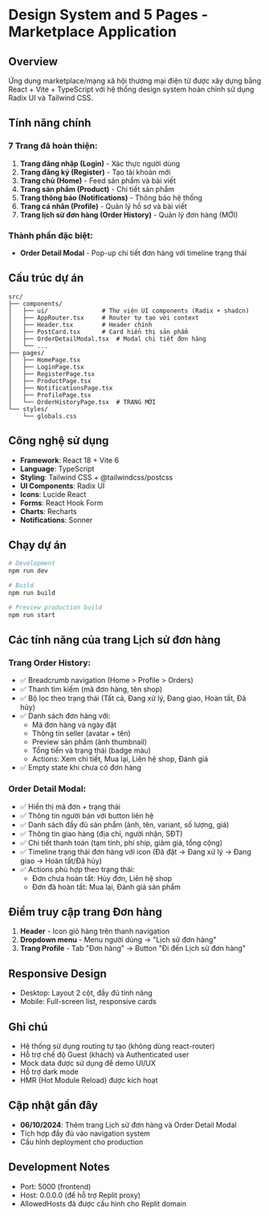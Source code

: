 # Design System and 5 Pages - Marketplace Application

## Overview
Ứng dụng marketplace/mạng xã hội thương mại điện tử được xây dựng bằng React + Vite + TypeScript với hệ thống design system hoàn chỉnh sử dụng Radix UI và Tailwind CSS.

## Tính năng chính

### 7 Trang đã hoàn thiện:
1. **Trang đăng nhập (Login)** - Xác thực người dùng
2. **Trang đăng ký (Register)** - Tạo tài khoản mới
3. **Trang chủ (Home)** - Feed sản phẩm và bài viết
4. **Trang sản phẩm (Product)** - Chi tiết sản phẩm
5. **Trang thông báo (Notifications)** - Thông báo hệ thống
6. **Trang cá nhân (Profile)** - Quản lý hồ sơ và bài viết
7. **Trang lịch sử đơn hàng (Order History)** - Quản lý đơn hàng (MỚI)

### Thành phần đặc biệt:
- **Order Detail Modal** - Pop-up chi tiết đơn hàng với timeline trạng thái

## Cấu trúc dự án

```
src/
├── components/
│   ├── ui/               # Thư viện UI components (Radix + shadcn)
│   ├── AppRouter.tsx     # Router tự tạo với context
│   ├── Header.tsx        # Header chính
│   ├── PostCard.tsx      # Card hiển thị sản phẩm
│   ├── OrderDetailModal.tsx  # Modal chi tiết đơn hàng
│   └── ...
├── pages/
│   ├── HomePage.tsx
│   ├── LoginPage.tsx
│   ├── RegisterPage.tsx
│   ├── ProductPage.tsx
│   ├── NotificationsPage.tsx
│   ├── ProfilePage.tsx
│   └── OrderHistoryPage.tsx  # TRANG MỚI
└── styles/
    └── globals.css
```

## Công nghệ sử dụng

- **Framework**: React 18 + Vite 6
- **Language**: TypeScript
- **Styling**: Tailwind CSS + @tailwindcss/postcss
- **UI Components**: Radix UI
- **Icons**: Lucide React
- **Forms**: React Hook Form
- **Charts**: Recharts
- **Notifications**: Sonner

## Chạy dự án

```bash
# Development
npm run dev

# Build
npm run build

# Preview production build
npm run start
```

## Các tính năng của trang Lịch sử đơn hàng

### Trang Order History:
- ✅ Breadcrumb navigation (Home > Profile > Orders)
- ✅ Thanh tìm kiếm (mã đơn hàng, tên shop)
- ✅ Bộ lọc theo trạng thái (Tất cả, Đang xử lý, Đang giao, Hoàn tất, Đã hủy)
- ✅ Danh sách đơn hàng với:
  - Mã đơn hàng và ngày đặt
  - Thông tin seller (avatar + tên)
  - Preview sản phẩm (ảnh thumbnail)
  - Tổng tiền và trạng thái (badge màu)
  - Actions: Xem chi tiết, Mua lại, Liên hệ shop, Đánh giá
- ✅ Empty state khi chưa có đơn hàng

### Order Detail Modal:
- ✅ Hiển thị mã đơn + trạng thái
- ✅ Thông tin người bán với button liên hệ
- ✅ Danh sách đầy đủ sản phẩm (ảnh, tên, variant, số lượng, giá)
- ✅ Thông tin giao hàng (địa chỉ, người nhận, SĐT)
- ✅ Chi tiết thanh toán (tạm tính, phí ship, giảm giá, tổng cộng)
- ✅ Timeline trạng thái đơn hàng với icon (Đã đặt → Đang xử lý → Đang giao → Hoàn tất/Đã hủy)
- ✅ Actions phù hợp theo trạng thái:
  - Đơn chưa hoàn tất: Hủy đơn, Liên hệ shop
  - Đơn đã hoàn tất: Mua lại, Đánh giá sản phẩm

## Điểm truy cập trang Đơn hàng

1. **Header** - Icon giỏ hàng trên thanh navigation
2. **Dropdown menu** - Menu người dùng → "Lịch sử đơn hàng"
3. **Trang Profile** - Tab "Đơn hàng" → Button "Đi đến Lịch sử đơn hàng"

## Responsive Design
- Desktop: Layout 2 cột, đầy đủ tính năng
- Mobile: Full-screen list, responsive cards

## Ghi chú
- Hệ thống sử dụng routing tự tạo (không dùng react-router)
- Hỗ trợ chế độ Guest (khách) và Authenticated user
- Mock data được sử dụng để demo UI/UX
- Hỗ trợ dark mode
- HMR (Hot Module Reload) được kích hoạt

## Cập nhật gần đây
- **06/10/2024**: Thêm trang Lịch sử đơn hàng và Order Detail Modal
- Tích hợp đầy đủ vào navigation system
- Cấu hình deployment cho production

## Development Notes
- Port: 5000 (frontend)
- Host: 0.0.0.0 (để hỗ trợ Replit proxy)
- AllowedHosts đã được cấu hình cho Replit domain
